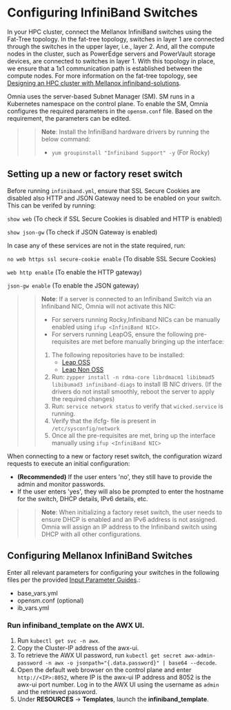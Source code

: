 # Configuring InfiniBand Switches

In your HPC cluster, connect the Mellanox InfiniBand switches using the Fat-Tree topology. In the fat-tree topology, switches in layer 1 are connected through the switches in the upper layer, i.e., layer 2. And, all the compute nodes in the cluster, such as PowerEdge servers and PowerVault storage devices, are connected to switches in layer 1. With this topology in place, we ensure that a 1x1 communication path is established between the compute nodes. For more information on the fat-tree topology, see [Designing an HPC cluster with Mellanox infiniband-solutions](https://community.mellanox.com/s/article/designing-an-hpc-cluster-with-mellanox-infiniband-solutions).

Omnia uses the server-based Subnet Manager (SM). SM runs in a Kubernetes namespace on the control plane. To enable the SM, Omnia configures the required parameters in the `opensm.conf` file. Based on the requirement, the parameters can be edited.  

>>**Note**: Install the InfiniBand hardware drivers by running the below command:  
>> * `yum groupinstall "Infiniband Support" -y` (For Rocky)

## Setting up a new or factory reset switch

Before running `infiniband.yml`, ensure that SSL Secure Cookies are disabled also HTTP and JSON Gateway need to be enabled on your switch.  This can be verifed by running:

`show web`  (To check if SSL Secure Cookies is disabled and HTTP is enabled)

`show json-gw` (To check if JSON Gateway is enabled)

In case any of these services are not in the state required, run:

`no web https ssl secure-cookie enable` (To disable SSL Secure Cookies)

`web http enable` (To enable the HTTP gateway)

`json-gw enable` (To enable the JSON gateway)

>> **Note**: If a server is connected to an Infiniband Switch via an Infiniband NIC, Omnia will not activate this NIC:
>> * For servers running Rocky,Infiniband NICs can be manually enabled using `ifup <InfiniBand NIC>`.
>> * For servers running LeapOS, ensure the following pre-requisites are met before manually bringing up the interface:
>> 	1. The following repositories have to be installed:
>> 		* [Leap OSS](http://download.opensuse.org/distribution/leap/15.3/repo/oss/)
>> 		* [Leap Non OSS](http://download.opensuse.org/distribution/leap/15.3/repo/non-oss/)
>> 	2. Run: `zypper install -n rdma-core librdmacm1 libibmad5 libibumad3 infiniband-diags` to install IB NIC drivers.  (If the drivers do not install smoothly, reboot the server to apply the required changes)
>> 	3. Run: `service network status` to verify that `wicked.service` is running.
>> 	4. Verify that the ifcfg-<InfiniBand NIC> file is present in `/etc/sysconfig/network`
>> 	5. Once all the pre-requisites are met, bring up the interface manually using `ifup <InfiniBand NIC>`


When connecting to a new or factory reset switch, the configuration wizard requests to execute an initial configuration:
* **(Recommended)** If the user enters 'no', they still have to provide the admin and monitor passwords. 
* If the user enters 'yes', they will also be prompted to enter the hostname for the switch, DHCP details, IPv6 details, etc.

>>**Note**: When initializing a factory reset switch, the user needs to ensure DHCP is enabled and an IPv6 address is not assigned. Omnia will assign an IP address to the Infiniband switch using DHCP with all other configurations.

## Configuring Mellanox InfiniBand Switches

Enter all relevant parameters for configuring your switches in the following files per the provided [Input Parameter Guides](../Input_Parameter_Guide/Control_Plane_Parameters).:
* base_vars.yml
* opensm.conf (optional)
* ib_vars.yml


### Run infiniband_template on the AWX UI.
1. Run `kubectl get svc -n awx`.
2. Copy the Cluster-IP address of the awx-ui. 
3. To retrieve the AWX UI password, run `kubectl get secret awx-admin-password -n awx -o jsonpath="{.data.password}" | base64 --decode`.
4. Open the default web browser on the control plane and enter `http://<IP>:8052`, where IP is the awx-ui IP address and 8052 is the awx-ui port number. Log in to the AWX UI using the username as `admin` and the retrieved password.  
5. Under __RESOURCES__ -> __Templates__, launch the **infiniband_template**.
